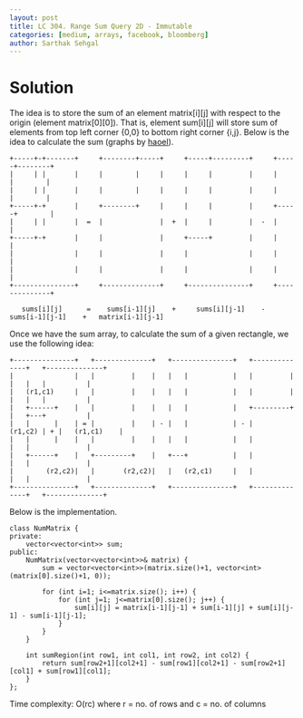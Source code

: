 ```yaml
---
layout: post
title: LC 304. Range Sum Query 2D - Immutable
categories: [medium, arrays, facebook, bloomberg]
author: Sarthak Sehgal
---
```

# Solution
The idea is to store the sum of an element matrix[i][j] with respect to the origin (element matrix[0][0]). That is, element sum[i][j] will store sum of elements from top left corner {0,0} to bottom right corner {i,j}. Below is the idea to calculate the sum (graphs by [haoel](https://leetcode.com/haoel/)).
```
+-----+-+-------+     +--------+-----+     +-----+---------+     +-----+--------+
|     | |       |     |        |     |     |     |         |     |     |        |
|     | |       |     |        |     |     |     |         |     |     |        |
+-----+-+       |     +--------+     |     |     |         |     +-----+        |
|     | |       |  =  |              |  +  |     |         |  -  |              |
+-----+-+       |     |              |     +-----+         |     |              |
|               |     |              |     |               |     |              |
|               |     |              |     |               |     |              |
+---------------+     +--------------+     +---------------+     +--------------+

   sums[i][j]      =    sums[i-1][j]    +     sums[i][j-1]    -   sums[i-1][j-1]    +   matrix[i-1][j-1]
```

Once we have the sum array, to calculate the sum of a given rectangle, we use the following idea:
```
+---------------+   +--------------+   +---------------+   +--------------+   +--------------+
|               |   |         |    |   |   |           |   |         |    |   |   |          |
|   (r1,c1)     |   |         |    |   |   |           |   |         |    |   |   |          |
|   +------+    |   |         |    |   |   |           |   +---------+    |   +---+          |
|   |      |    | = |         |    | - |   |           | - |      (r1,c2) | + |   (r1,c1)    |
|   |      |    |   |         |    |   |   |           |   |              |   |              |
|   +------+    |   +---------+    |   +---+           |   |              |   |              |
|        (r2,c2)|   |       (r2,c2)|   |   (r2,c1)     |   |              |   |              |
+---------------+   +--------------+   +---------------+   +--------------+   +--------------+
```

Below is the implementation.
```
class NumMatrix {
private:
    vector<vector<int>> sum;
public:
    NumMatrix(vector<vector<int>>& matrix) {
        sum = vector<vector<int>>(matrix.size()+1, vector<int>(matrix[0].size()+1, 0));

        for (int i=1; i<=matrix.size(); i++) {
            for (int j=1; j<=matrix[0].size(); j++) {
                sum[i][j] = matrix[i-1][j-1] + sum[i-1][j] + sum[i][j-1] - sum[i-1][j-1];
            }
        }
    }

    int sumRegion(int row1, int col1, int row2, int col2) {
        return sum[row2+1][col2+1] - sum[row1][col2+1] - sum[row2+1][col1] + sum[row1][col1];
    }
};
```
Time complexity: O(rc) where r = no. of rows and c = no. of columns